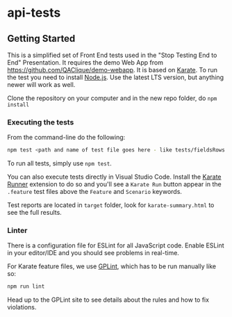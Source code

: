 # api-tests

## Getting Started

This is a simplified set of Front End tests used in the "Stop Testing End to End" Presentation. It requires the demo Web App from <https://github.com/QAClique/demo-webapp>. It is based on [Karate](https://github.com/karatelabs/karate). To run the test you need to install [Node.js](https://nodejs.org/en). Use the latest LTS version, but anything newer will work as well.

Clone the repository on your computer and in the new repo folder, do `npm install`

### Executing the tests

From the command-line do the following:

```bash
npm test <path and name of test file goes here - like tests/fieldsRows.feature>
```

To run all tests, simply use `npm test`.

You can also execute tests directly in Visual Studio Code. Install the [Karate Runner](https://marketplace.visualstudio.com/items?itemName=kirkslota.karate-runner) extension to do so and you'll see a `Karate Run` button appear in the `.feature` test files above the `Feature` and `Scenario` keywords.

Test reports are located in `target` folder, look for `karate-summary.html` to see the full results.

### Linter

There is a configuration file for ESLint for all JavaScript code. Enable ESLint in your editor/IDE and you should see problems in real-time.

For Karate feature files, we use [GPLint](https://github.com/gplint/gplint), which has to be run manually like so:

```bash
npm run lint
```

Head up to the GPLint site to see details about the rules and how to fix violations.
